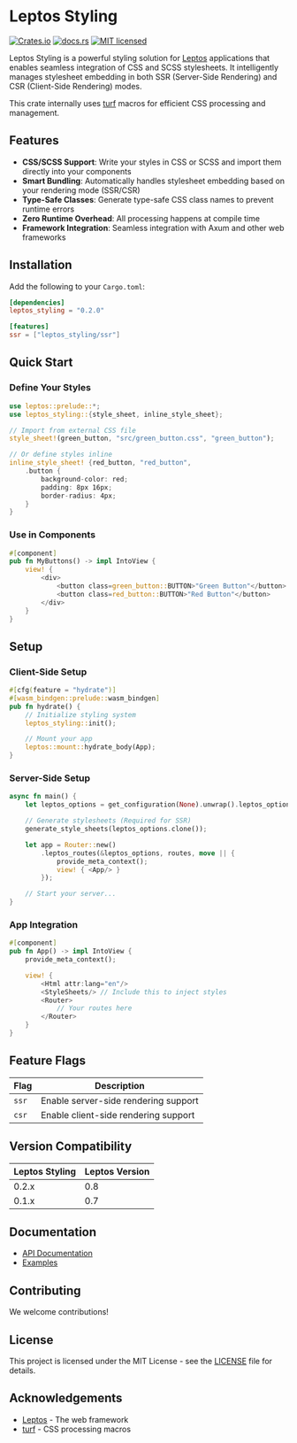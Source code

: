 # Leptos Styling

[![Crates.io](https://img.shields.io/crates/v/leptos_styling.svg)](https://crates.io/crates/leptos_styling)
[![docs.rs](https://docs.rs/leptos_styling/badge.svg)](https://docs.rs/leptos_styling/)
[![MIT licensed](https://img.shields.io/badge/license-MIT-blue.svg)](./LICENSE)

Leptos Styling is a powerful styling solution for [Leptos](https://github.com/leptos-rs/leptos) applications that enables seamless integration of CSS and SCSS stylesheets. It intelligently manages stylesheet embedding in both SSR (Server-Side Rendering) and CSR (Client-Side Rendering) modes.

This crate internally uses [turf](https://docs.rs/turf/) macros for efficient CSS processing and management.

## Features

- **CSS/SCSS Support**: Write your styles in CSS or SCSS and import them directly into your components
- **Smart Bundling**: Automatically handles stylesheet embedding based on your rendering mode (SSR/CSR)
- **Type-Safe Classes**: Generate type-safe CSS class names to prevent runtime errors
- **Zero Runtime Overhead**: All processing happens at compile time
- **Framework Integration**: Seamless integration with Axum and other web frameworks

## Installation

Add the following to your `Cargo.toml`:

```toml
[dependencies]
leptos_styling = "0.2.0"

[features]
ssr = ["leptos_styling/ssr"]
```

## Quick Start

### Define Your Styles

```rust
use leptos::prelude::*;
use leptos_styling::{style_sheet, inline_style_sheet};

// Import from external CSS file
style_sheet!(green_button, "src/green_button.css", "green_button");

// Or define styles inline
inline_style_sheet! {red_button, "red_button",
    .button {
        background-color: red;
        padding: 8px 16px;
        border-radius: 4px;
    }
}
```

### Use in Components

```rust
#[component]
pub fn MyButtons() -> impl IntoView {
    view! {
        <div>
            <button class=green_button::BUTTON>"Green Button"</button>
            <button class=red_button::BUTTON>"Red Button"</button>
        </div>
    }
}
```

## Setup

### Client-Side Setup

```rust
#[cfg(feature = "hydrate")]
#[wasm_bindgen::prelude::wasm_bindgen]
pub fn hydrate() {
    // Initialize styling system
    leptos_styling::init();

    // Mount your app
    leptos::mount::hydrate_body(App);
}
```

### Server-Side Setup

```rust
async fn main() {
    let leptos_options = get_configuration(None).unwrap().leptos_options;

    // Generate stylesheets (Required for SSR)
    generate_style_sheets(leptos_options.clone());

    let app = Router::new()
        .leptos_routes(&leptos_options, routes, move || {
            provide_meta_context();
            view! { <App/> }
        });

    // Start your server...
}
```

### App Integration

```rust
#[component]
pub fn App() -> impl IntoView {
    provide_meta_context();

    view! {
        <Html attr:lang="en"/>
        <StyleSheets/> // Include this to inject styles
        <Router>
            // Your routes here
        </Router>
    }
}
```

## Feature Flags

| Flag      | Description                                      |
|-----------|--------------------------------------------------|
| `ssr`     | Enable server-side rendering support              |
| `csr`     | Enable client-side rendering support              |

## Version Compatibility

| Leptos Styling | Leptos Version |
|----------------|----------------|
| 0.2.x         | 0.8           |
| 0.1.x         | 0.7           |

## Documentation

- [API Documentation](https://docs.rs/leptos_styling/)
- [Examples](./examples)

## Contributing

We welcome contributions!

## License

This project is licensed under the MIT License - see the [LICENSE](./LICENSE) file for details.

## Acknowledgements

- [Leptos](https://github.com/leptos-rs/leptos) - The web framework
- [turf](https://docs.rs/turf/) - CSS processing macros
